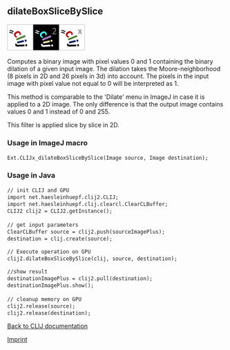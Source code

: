 ## dilateBoxSliceBySlice
![Image](images/mini_clij1_logo.png)![Image](images/mini_clij2_logo.png)![Image](images/mini_clijx_logo.png)

Computes a binary image with pixel values 0 and 1 containing the binary dilation of a given input image.
The dilation takes the Moore-neighborhood (8 pixels in 2D and 26 pixels in 3d) into account.
The pixels in the input image with pixel value not equal to 0 will be interpreted as 1.

This method is comparable to the 'Dilate' menu in ImageJ in case it is applied to a 2D image. The only
difference is that the output image contains values 0 and 1 instead of 0 and 255.

This filter is applied slice by slice in 2D.

### Usage in ImageJ macro
```
Ext.CLIJx_dilateBoxSliceBySlice(Image source, Image destination);
```


### Usage in Java
```
// init CLIJ and GPU
import net.haesleinhuepf.clij2.CLIJ;
import net.haesleinhuepf.clij.clearcl.ClearCLBuffer;
CLIJ2 clij2 = CLIJ2.getInstance();

// get input parameters
ClearCLBuffer source = clij2.push(sourceImagePlus);
destination = clij.create(source);
```

```
// Execute operation on GPU
clij2.dilateBoxSliceBySlice(clij, source, destination);
```

```
//show result
destinationImagePlus = clij2.pull(destination);
destinationImagePlus.show();

// cleanup memory on GPU
clij2.release(source);
clij2.release(destination);
```


[Back to CLIJ documentation](https://clij.github.io/)

[Imprint](https://clij.github.io/imprint)

